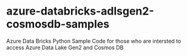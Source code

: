 # azure-databricks-adlsgen2-cosmosdb-samples

Azure Data Bricks Python Sample Code for those who are intersted to access Azure Data Lake Gen2 and Cosmos DB
